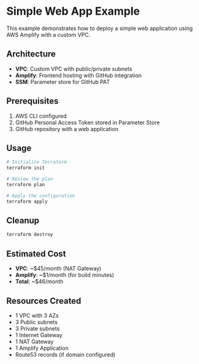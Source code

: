 # Simple Web App Example

This example demonstrates how to deploy a simple web application using AWS Amplify with a custom VPC.

## Architecture

- **VPC**: Custom VPC with public/private subnets
- **Amplify**: Frontend hosting with GitHub integration
- **SSM**: Parameter store for GitHub PAT

## Prerequisites

1. AWS CLI configured
2. GitHub Personal Access Token stored in Parameter Store
3. GitHub repository with a web application

## Usage

```bash
# Initialize Terraform
terraform init

# Review the plan
terraform plan

# Apply the configuration
terraform apply
```

## Cleanup

```bash
terraform destroy
```

## Estimated Cost

- **VPC**: ~$45/month (NAT Gateway)
- **Amplify**: ~$1/month (for build minutes)
- **Total**: ~$46/month

## Resources Created

- 1 VPC with 3 AZs
- 3 Public subnets
- 3 Private subnets
- 1 Internet Gateway
- 1 NAT Gateway
- 1 Amplify Application
- Route53 records (if domain configured)
